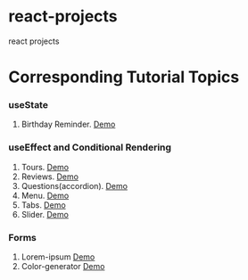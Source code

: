 # react-projects
 react projects
# Corresponding Tutorial Topics
### useState
 1. Birthday Reminder. [Demo](https://birthday-reminder-kilyas.netlify.app/)
### useEffect and Conditional Rendering
 1. Tours. [Demo](https://tours-kilyas.netlify.app/)
 2. Reviews. [Demo](https://reviews-kilyas.netlify.app/)
 3. Questions(accordion). [Demo](https://questions-answers-kilyas.netlify.app/)
 4. Menu. [Demo](https://menu-kilyas.netlify.app/)
 5. Tabs. [Demo](https://tabs-kilyas.netlify.app/)
 6. Slider. [Demo](https://slider-kilyas.netlify.app/)
### Forms 
 1. Lorem-ipsum [Demo](https://lorem-ipsum-kilyas.netlify.app/)
 2. Color-generator [Demo](https://k-ilyas-color-generator.netlify.app/)

